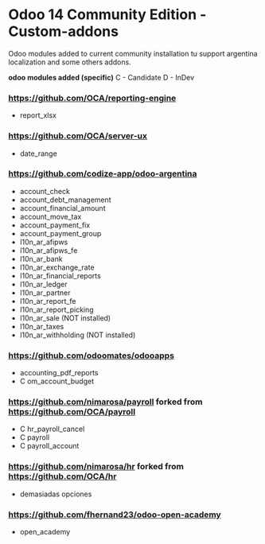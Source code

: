 # Odoo 14 Community Edition - Custom-addons

Odoo modules added to current community installation tu support argentina localization and some others addons.

**odoo modules added (specific)**
C - Candidate D - InDev

### https://github.com/OCA/reporting-engine
- report_xlsx

### https://github.com/OCA/server-ux
- date_range

### https://github.com/codize-app/odoo-argentina
- account_check
- account_debt_management
- account_financial_amount
- account_move_tax
- account_payment_fix
- account_payment_group
- l10n_ar_afipws
- l10n_ar_afipws_fe
- l10n_ar_bank
- l10n_ar_exchange_rate
- l10n_ar_financial_reports
- l10n_ar_ledger
- l10n_ar_partner
- l10n_ar_report_fe
- l10n_ar_report_picking
- l10n_ar_sale (NOT installed)
- l10n_ar_taxes
- l10n_ar_withholding (NOT installed)

### https://github.com/odoomates/odooapps
- accounting_pdf_reports
- C om_account_budget

### https://github.com/nimarosa/payroll forked from https://github.com/OCA/payroll
- C hr_payroll_cancel
- C payroll
- C payroll_account

### https://github.com/nimarosa/hr forked from https://github.com/OCA/hr
- demasiadas opciones

### https://github.com/fhernand23/odoo-open-academy
- open_academy
